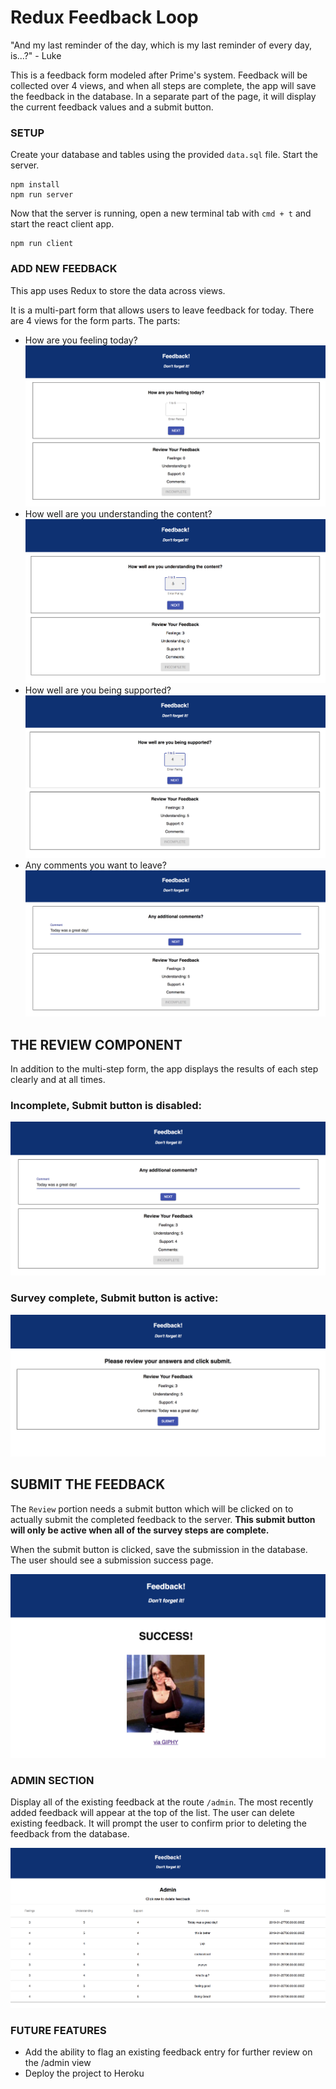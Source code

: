 # Redux Feedback Loop

"And my last reminder of the day, which is my last reminder of every day, is...?" - Luke


 This is a feedback form modeled after Prime's system. Feedback will be collected over 4 views, and when all steps are complete, the app will save the feedback in the database. In a separate part of the page, it will display the current feedback values and a submit button. 

### SETUP

Create your database and tables using the provided `data.sql` file. Start the server.

```
npm install
npm run server
```

Now that the server is running, open a new terminal tab with `cmd + t` and start the react client app.

```
npm run client
```

### ADD NEW FEEDBACK

This app uses Redux to store the data across views.

It is a multi-part form that allows users to leave feedback for today. 
There are 4 views for the form parts.
The parts:
- How are you feeling today?
![feeling](wireframes/feeling.png)
- How well are you understanding the content?
![understanding](wireframes/understanding.png)
- How well are you being supported?
![support](wireframes/supported.png)
- Any comments you want to leave?
![comments](wireframes/comments.png)



## THE REVIEW COMPONENT

In addition to the multi-step form, the app displays the results of each step clearly and at all times. 

### Incomplete, Submit button is disabled:

![comments](wireframes/comments.png)

### Survey complete, Submit button is active:

![review](wireframes/review.png)

## SUBMIT THE FEEDBACK

The `Review` portion needs a submit button which will be clicked on to actually submit the completed feedback to the server. **This submit button will only be active when all of the survey steps are complete.**

When the submit button is clicked, save the submission in the database. The user should see a submission success page.

![success](wireframes/success.png)


### ADMIN SECTION

Display all of the existing feedback at the route `/admin`. The most recently added feedback will appear at the top of the list. The user can delete existing feedback. It will prompt the user to confirm prior to deleting the feedback from the database.

![display feedback](wireframes/admin.png)

### FUTURE FEATURES

- Add the ability to flag an existing feedback entry for further review on the /admin view
- Deploy the project to Heroku
